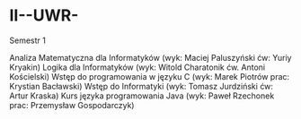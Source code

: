# II--UWR-

Semestr 1

Analiza Matematyczna dla Informatyków (wyk: Maciej Paluszyński ćw: Yuriy Kryakin)
Logika dla Informatyków (wyk: Witold Charatonik ćw. Antoni Kościelski)
Wstęp do programowania w języku C (wyk: Marek Piotrów prac: Krystian Bacławski)
Wstęp do Informatyki (wyk: Tomasz Jurdziński ćw: Artur Kraska)
Kurs języka programowania Java (wyk: Paweł Rzechonek prac: Przemysław Gospodarczyk)
